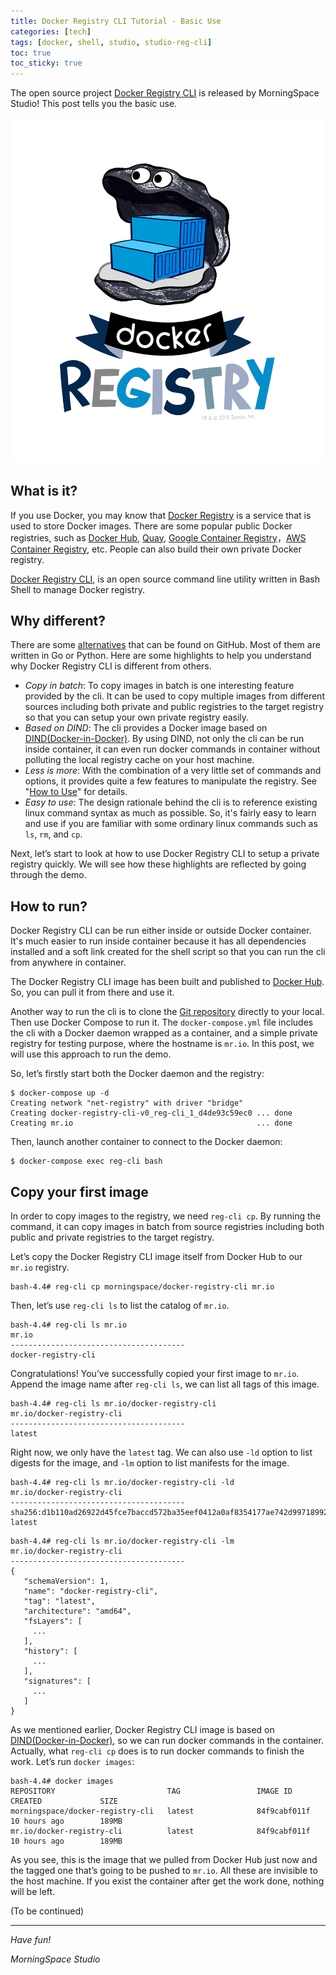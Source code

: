 ```yaml
---
title: Docker Registry CLI Tutorial - Basic Use
categories: [tech]
tags: [docker, shell, studio, studio-reg-cli]
toc: true
toc_sticky: true
---
```


The open source project [Docker Registry CLI](https://github.com/morningspace/docker-registry-cli) is released by MorningSpace Studio! This post tells you the basic use.

![](/assets/images/studio/docker_registry.png)

## What is it?

If you use Docker, you may know that [Docker Registry](https://docs.docker.com/registry/) is a service that is used to store Docker images. There are some popular public Docker registries, such as [Docker Hub](https://hub.docker.com/), [Quay](https://quay.io/), [Google Container Registry](https://cloud.google.com/container-registry/)，[AWS Container Registry](https://aws.amazon.com/ecr/), etc. People can also build their own private Docker registry.

[Docker Registry CLI](https://github.com/morningspace/docker-registry-cli), is an open source command line utility written in Bash Shell to manage Docker registry.

## Why different?

There are some [alternatives](https://github.com/search?q=docker+registry+cli&type=Repositories) that can be found on GitHub. Most of them are written in Go or Python. Here are some highlights to help you understand why Docker Registry CLI is different from others.

* *Copy in batch*: To copy images in batch is one interesting feature provided by the cli. It can be used to copy multiple images from different sources including both private and public registries to the target registry so that you can setup your own private registry easily.
* *Based on DIND*: The cli provides a Docker image based on [DIND(Docker-in-Docker)](https://github.com/jpetazzo/dind). By using DIND, not only the cli can be run inside container, it can even run docker commands in container without polluting the local registry cache on your host machine.
* *Less is more*: With the combination of a very little set of commands and options, it provides quite a few features to manipulate the registry. See "[How to Use](#how-to-use)" for details.
* *Easy to use*: The design rationale behind the cli is to reference existing linux command syntax as much as possible. So, it's fairly easy to learn and use if you are familiar with some ordinary linux commands such as `ls`, `rm`, and `cp`.

Next, let’s start to look at how to use Docker Registry CLI to setup a private registry quickly. We will see how these highlights are reflected by going through the demo.

## How to run?

Docker Registry CLI can be run either inside or outside Docker container. It's much easier to run inside container because it has all dependencies installed and a soft link created for the shell script so that you can run the cli from anywhere in container.

The Docker Registry CLI image has been built and published to [Docker Hub](https://cloud.docker.com/u/morningspace/repository/docker/morningspace/docker-registry-cli). So, you can pull it from there and use it.

Another way to run the cli is to clone the [Git repository](https://github.com/morningspace/docker-registry-cli) directly to your local. Then use Docker Compose to run it. The `docker-compose.yml` file includes the cli with a Docker daemon wrapped as a container, and a simple private registry for testing purpose, where the hostname is `mr.io`. In this post, we will use this approach to run the demo.

So, let’s firstly start both the Docker daemon and the registry:

```shell
$ docker-compose up -d
Creating network "net-registry" with driver "bridge"
Creating docker-registry-cli-v0_reg-cli_1_d4de93c59ec0 ... done
Creating mr.io                                         ... done
```

Then, launch another container to connect to the Docker daemon:

```shell
$ docker-compose exec reg-cli bash
```

## Copy your first image

In order to copy images to the registry, we need `reg-cli cp`. By running the command, it can copy images in batch from source registries including both public and private registries to the target registry.

Let’s copy the Docker Registry CLI image itself from Docker Hub to our `mr.io` registry.

```shell
bash-4.4# reg-cli cp morningspace/docker-registry-cli mr.io
```

Then, let’s use `reg-cli ls` to list the catalog of `mr.io`.

```shell
bash-4.4# reg-cli ls mr.io
mr.io
---------------------------------------
docker-registry-cli
```

Congratulations! You’ve successfully copied your first image to `mr.io`. Append the image name after `reg-cli ls`, we can list all tags of this image.

```shell
bash-4.4# reg-cli ls mr.io/docker-registry-cli
mr.io/docker-registry-cli
---------------------------------------
latest
```

Right now, we only have the `latest` tag. We can also use `-ld` option to list digests for the image, and `-lm` option to list manifests for the image.

```shell
bash-4.4# reg-cli ls mr.io/docker-registry-cli -ld
mr.io/docker-registry-cli
---------------------------------------
sha256:d1b110ad26922d45fce7baccd572ba35eef0412a0af8354177ae742d99718992 latest
```

```shell
bash-4.4# reg-cli ls mr.io/docker-registry-cli -lm
mr.io/docker-registry-cli
---------------------------------------
{
   "schemaVersion": 1,
   "name": "docker-registry-cli",
   "tag": "latest",
   "architecture": "amd64",
   "fsLayers": [
     ...
   ],
   "history": [
     ...
   ],
   "signatures": [
     ...
   ]
}
```

As we mentioned earlier, Docker Registry CLI image is based on [DIND(Docker-in-Docker)](https://github.com/jpetazzo/dind), so we can run docker commands in the container. Actually, what `reg-cli cp` does is to run docker commands to finish the work. Let’s run `docker images`:

```shell
bash-4.4# docker images
REPOSITORY                         TAG                 IMAGE ID            CREATED             SIZE
morningspace/docker-registry-cli   latest              84f9cabf011f        10 hours ago        189MB
mr.io/docker-registry-cli          latest              84f9cabf011f        10 hours ago        189MB
```

As you see, this is the image that we pulled from Docker Hub just now and the tagged one that’s going to be pushed to `mr.io`. All these are invisible to the host machine. If you exist the container after get the work done, nothing will be left.

(To be continued)

---
*Have fun!*

*MorningSpace Studio*